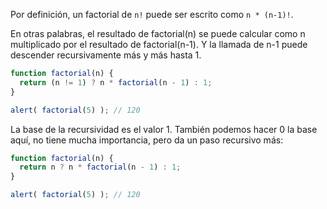 Por definición, un factorial de `n!` puede ser escrito como `n * (n-1)!`.

En otras palabras, el resultado de factorial(n) se puede calcular como n multiplicado por el resultado de factorial(n-1). Y la llamada de n-1 puede descender recursivamente más y más hasta 1.

````js
function factorial(n) {
  return (n != 1) ? n * factorial(n - 1) : 1;
}

alert( factorial(5) ); // 120
````

La base de la recursividad es el valor 1. También podemos hacer 0 la base aquí, no tiene mucha importancia, pero da un paso recursivo más:

````js
function factorial(n) {
  return n ? n * factorial(n - 1) : 1;
}

alert( factorial(5) ); // 120
````


